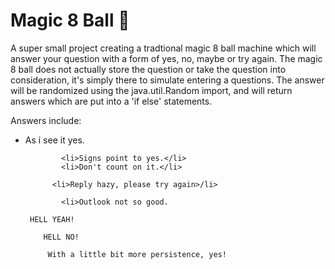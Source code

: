 # Magic 8 Ball 🎱

A super small project creating a tradtional magic 8 ball machine which will answer your question with a form of yes, no, maybe or try again. The magic 8 ball does not actually  store the question or take the question into consideration, it's simply there to simulate entering a questions. The answer will be randomized using the java.util.Random import, and will return answers which are put into a 'if else' statements.

Answers include:

<ul>
            <li>As i see it yes.</li>
       
            <li>Signs point to yes.</li>
            <li>Don't count on it.</li>
      
          <li>Reply hazy, please try again>/li>
       
            <li>Outlook not so good.
       
     HELL YEAH!
       
        HELL NO!
        
         With a little bit more persistence, yes!
</ul>
